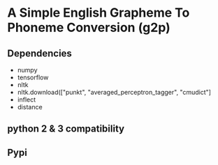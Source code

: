 # A Simple English Grapheme To Phoneme Conversion (g2p)

## Dependencies

* numpy
* tensorflow
* nltk
* nltk.download(["punkt", "averaged_perceptron_tagger", "cmudict"]
* inflect
* distance


## python 2 & 3 compatibility

## Pypi